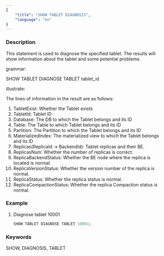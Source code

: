 ```yaml
---
{
    "title": "SHOW TABLET DIAGNOSIS",
    "language": "en"
}
---
```


<!-- 
Licensed to the Apache Software Foundation (ASF) under one
or more contributor license agreements.  See the NOTICE file
distributed with this work for additional information
regarding copyright ownership.  The ASF licenses this file
to you under the Apache License, Version 2.0 (the
"License"); you may not use this file except in compliance
with the License.  You may obtain a copy of the License at
  http://www.apache.org/licenses/LICENSE-2.0
Unless required by applicable law or agreed to in writing,
software distributed under the License is distributed on an
"AS IS" BASIS, WITHOUT WARRANTIES OR CONDITIONS OF ANY
KIND, either express or implied.  See the License for the
specific language governing permissions and limitations
under the License.
-->


### Description

This statement is used to diagnose the specified tablet. The results will show information about the tablet and some potential problems.

grammar:

SHOW TABLET DIAGNOSE TABLET tablet_id

illustrate:

The lines of information in the result are as follows:
1. TabletExist:                         Whether the Tablet exists
2. TabletId:                            Tablet ID
3. Database:                            The DB to which the Tablet belongs and its ID
4. Table:                               The Table to which Tablet belongs and its ID
5. Partition:                           The Partition to which the Tablet belongs and its ID
6. MaterializedIndex:                   The materialized view to which the Tablet belongs and its ID
7. Replicas(ReplicaId -> BackendId):    Tablet replicas and their BE.
8. ReplicasNum:                         Whether the number of replicas is correct.
9. ReplicaBackendStatus:                Whether the BE node where the replica is located is normal.
10. ReplicaVersionStatus:                Whether the version number of the replica is normal.
11. ReplicaStatus:                       Whether the replica status is normal.
12. ReplicaCompactionStatus:             Whether the replica Compaction status is normal.

### Example

1. Diagnose tablet 10001

    ```sql
    SHOW TABLET DIAGNOSE TABLET 10001;
    ```

### Keywords

SHOW, DIAGNOSIS, TABLET
